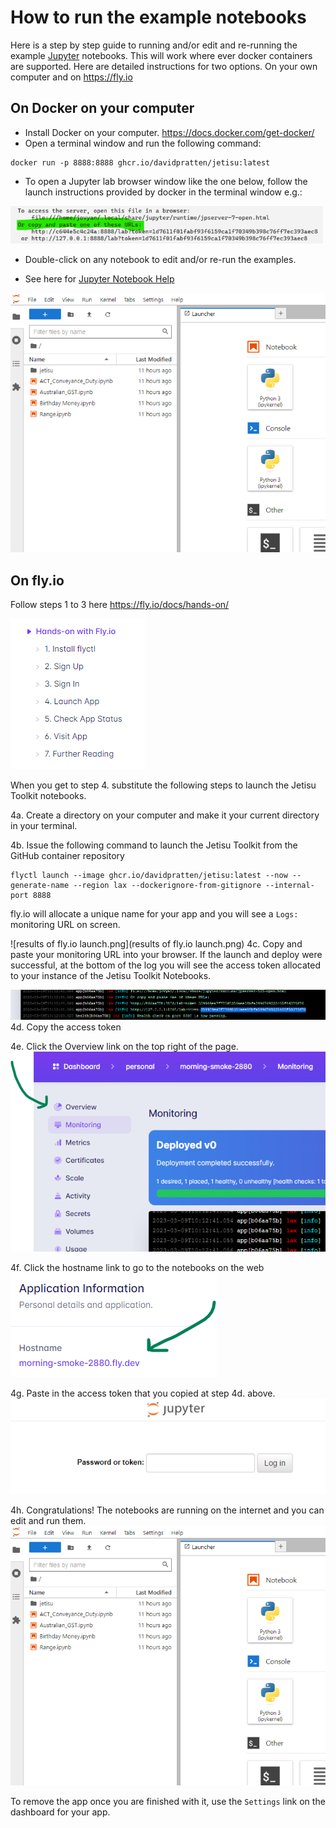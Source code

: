 # How to run the example notebooks
Here is a step by step guide to running and/or edit and re-running the example [Jupyter](https://jupyter.org/) notebooks.  This will work where ever docker containers are supported. Here are detailed instructions for two options.  On your own computer and on https://fly.io

## On Docker on your computer
- Install Docker on your computer. https://docs.docker.com/get-docker/
- Open a terminal window and run the following command:
```shell
docker run -p 8888:8888 ghcr.io/davidpratten/jetisu:latest
```
- To open a Jupyter lab browser window like the one below, follow the launch instructions provided by docker in the terminal window e.g.: 

<img src="launch_jupyter.png" width="500"/>

- Double-click on any notebook to edit and/or re-run the examples.

- See here for [Jupyter Notebook Help](https://jupyter-notebook.readthedocs.io/en/stable/notebook.html)

![img.png](jetisu_jupyter_lab.png)

## On fly.io

Follow steps 1 to 3 here https://fly.io/docs/hands-on/ 

![Hands-on with Flyl.io](handsonwithflyio.png)

When you get to step 4. substitute the following steps to launch the Jetisu Toolkit notebooks.

4a. Create a directory on your computer and make it your current directory in your terminal.

4b. Issue the following command to launch the Jetisu Toolkit from the GitHub container repository 

```
flyctl launch --image ghcr.io/davidpratten/jetisu:latest --now --generate-name --region lax --dockerignore-from-gitignore --internal-port 8888
```
fly.io will allocate a unique name for your app and you will see a ```Logs:``` monitoring URL on screen.

![results of fly.io launch.png](results of fly.io launch.png)
4c. Copy and paste your monitoring URL into your browser.  If the launch and deploy were successful, at the bottom of the log you will see the access token allocated to your instance of the Jetisu Toolkit Notebooks.

![access token.png](access%20token.png)
4d. Copy the access token

4e. Click the Overview link on the top right of the page.
![overview button.png](overview%20button.png)

4f. Click the hostname link to go to the notebooks on the web
![click on the host name.png](click%20on%20the%20host%20name.png)

4g. Paste in the access token that you copied at step 4d. above.
![enter the access token.png](enter%20the%20access%20token.png)

4h. Congratulations! The notebooks are running on the internet and you can edit and run them.
![img.png](jetisu_jupyter_lab.png)

To remove the app once you are finished with it, use the ```Settings``` link on the dashboard for your app.